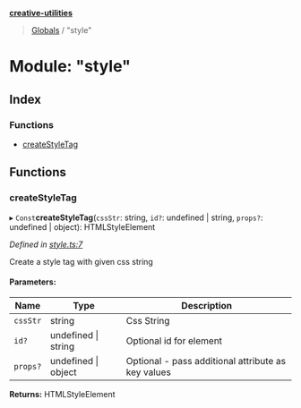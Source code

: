 **[creative-utilities](../README.md)**

> [Globals](../globals.md) / "style"

# Module: "style"

## Index

### Functions

* [createStyleTag](_style_.md#createstyletag)

## Functions

### createStyleTag

▸ `Const`**createStyleTag**(`cssStr`: string, `id?`: undefined \| string, `props?`: undefined \| object): HTMLStyleElement

*Defined in [style.ts:7](https://github.com/Specless-Next/creative-utilities/blob/af604f3/src/style.ts#L7)*

Create a style tag with given css string

#### Parameters:

Name | Type | Description |
------ | ------ | ------ |
`cssStr` | string | Css String |
`id?` | undefined \| string | Optional id for element |
`props?` | undefined \| object | Optional - pass additional attribute as key values  |

**Returns:** HTMLStyleElement
